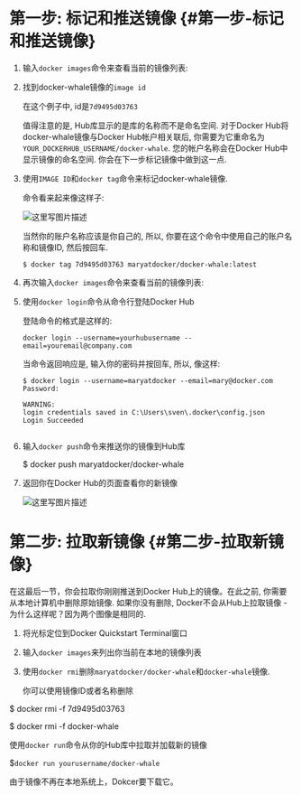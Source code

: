 # 第一步: 标记和推送镜像 {#第一步-标记和推送镜像}

1. 输入`docker images`命令来查看当前的镜像列表:

2. 找到docker-whale镜像的`image id`

   在这个例子中, id是`7d9495d03763`

   值得注意的是, Hub库显示的是库的名称而不是命名空间. 对于Docker Hub将docker-whale镜像与Docker Hub帐户相关联后, 你需要为它重命名为`YOUR_DOCKERHUB_USERNAME/docker-whale`. 您的帐户名称会在Docker Hub中显示镜像的命名空间. 你会在下一步标记镜像中做到这一点.

3. 使用`IMAGE ID`和`docker tag`命令来标记docker-whale镜像.

   命令看来起来像这样子:

   ![](http://img.blog.csdn.net/20160224154105327 "这里写图片描述")

   当然你的账户名称应该是你自己的, 所以, 你要在这个命令中使用自己的账户名称和镜像ID, 然后按回车.

   `$ docker tag 7d9495d03763 maryatdocker/docker-whale:latest`

4. 再次输入`docker images`命令来查看当前的镜像列表:

5. 使用`docker login`命令从命令行登陆Docker Hub

   登陆命令的格式是这样的:

   `docker login --username=yourhubusername --email=youremail@company.com`

   当命令返回响应是, 输入你的密码并按回车, 所以, 像这样:

   ```
   $ docker login --username=maryatdocker --email=mary@docker.com
   Password:

   WARNING: 
   login credentials saved in C:\Users\sven\.docker\config.json
   Login Succeeded


   ```

6. 输入`docker push`命令来推送你的镜像到Hub库

    $ docker push maryatdocker/docker-whale

7. 返回你在Docker Hub的页面查看你的新镜像

   ![](http://img.blog.csdn.net/20160224154845273 "这里写图片描述")

# 第二步: 拉取新镜像 {#第二步-拉取新镜像}

在这最后一节，你会拉取你刚刚推送到Docker Hub上的镜像。在此之前, 你需要从本地计算机中删除原始镜像. 如果你没有删除, Docker不会从Hub上拉取镜像 - 为什么这样呢？因为两个图像是相同的.

1. 将光标定位到Docker Quickstart Terminal窗口

2. 输入`docker images`来列出你当前在本地的镜像列表

3. 使用`docker rmi`删除`maryatdocker/docker-whale`和`docker-whale`镜像.

   你可以使用镜像ID或者名称删除

$ docker rmi -f 7d9495d03763

 $ docker rmi -f docker-whale

使用`docker run`命令从你的Hub库中拉取并加载新的镜像

$`docker run yourusername/docker-whale`

由于镜像不再在本地系统上，Dokcer要下载它。





